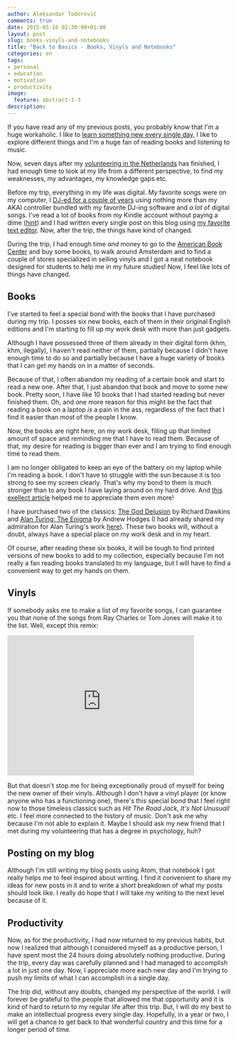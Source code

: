```yaml
---
author: Aleksandar Todorović
comments: true
date: 2015-05-16 02:30:00+01:00
layout: post
slug: books-vinyls-and-notebooks
title: "Back to Basics - Books, Vinyls and Notebooks"
categories: en
tags:
- personal
- education
- motivation
- productivity
image:
  feature: abstract-1-3
description:
---
```


If you have read any of my previous posts, you probably know that I'm a huge workaholic. I like to [learn something new every single day](https://r3bl.github.io/en/learn-something-every-day/), I like to explore different things and I'm a huge fan of reading books and listening to music.

Now, seven days after my [volunteering in the Netherlands](https://r3bl.github.io/en/evs-netherlands-experience/) has finished, I had enough time to look at my life from a different perspective, to find my weaknesses, my advantages, my knowledge gaps etc.

Before my trip, everything in my life was digital. My favorite songs were on my computer, I [DJ-ed for a couple of years](https://r3bl.github.io/en/quitting-djing/) using nothing more than my AKAI controller bundled with my favorite DJ-ing software and *a lot* of digital songs. I've read a lot of books from my Kindle account without paying a dime ([hint](https://www.reddit.com/r/freeebooks)) and I had written every single post on this blog using [my favorite text editor](http://r3bl.github.io/en/why-github-is-my-favorite-company/#atom-text-editor). Now, after the trip, the things have kind of changed.

During the trip, I had enough time _and_ money to go to the [American Book Center](http://www.abc.nl/) and buy some books, to walk around Amsterdam and to find a couple of stores specialized in selling vinyls and I got a neat notebook designed for students to help me in my future studies! Now, I feel like lots of things have changed.

## Books

I've started to feel a special bond with the books that I have purchased during my trip. I posses six new books, each of them in their original English editions and I'm starting to fill up my work desk with more than just gadgets.

Although I have possessed three of them already in their digital form (khm, khm, ilegally), I haven't read neither of them, partially because I didn't have enough time to do so and partially because I have a huge variety of books that I can get my hands on in a matter of seconds.

Because of that, I often abandon my reading of a certain book and start to read a new one. After that, I just abandon that book and move to some new book. Pretty soon, I have like 10 books that I had started reading but never finished them. Oh, and one more reason for this might be the fact that reading a book on a laptop _is_ a pain in the ass, regardless of the fact that I find it easier than most of the people I know.

Now, the books are right here, on my work desk, filling up that limited amount of space and reminding me that I have to read them. Because of that, my desire for reading is bigger than ever and I am trying to find enough time to read them.

I am no longer obligated to keep an eye of the battery on my laptop while I'm reading a book. I don't have to struggle with the sun because it is too strong to see my screen clearly. That's why my bond to them is much stronger than to any book I have laying around on my hard drive. And [this exellect article](https://medium.com/gone/how-this-tokyo-bookstore-made-me-fall-back-in-love-with-print-5674a68d6e59) helped me to appreciate them even more!

I have purchased two of the classics: [The God Delusion](https://www.goodreads.com/book/show/573607.The_God_Delusion) by Richard Dawkins and [Alan Turing: The Enigma](https://www.goodreads.com/book/show/22501993-alan-turing) by Andrew Hodges (I had already shared my admiration for Alan Turing's work [here](https://r3bl.github.io/en/alan-turing/)). These two books will, without a doubt, always have a special place on my work desk and in my heart.

Of course, after reading these six books, it will be tough to find printed versions of new books to add to my collection, especially because I'm not really a fan reading books translated to my language, but I will have to find a convenient way to get my hands on them.

## Vinyls

If somebody asks me to make a list of my favorite songs, I can guarantee you that none of the songs from Ray Charles or Tom Jones will make it to the list. Well, except this remix:

<iframe width="420" height="315" src="https://www.youtube-nocookie.com/embed/7H0g1euywnk" frameborder="0" allowfullscreen></iframe>

But that doesn't stop me for being exceptionally proud of myself for being the new owner of their vinyls. Although I don't have a vinyl player (or know anyone who has a functioning one), there's this special bond that I feel right now to those timeless classics such as _Hit The Road Jack_, _It's Not Unusuall_ etc. I feel more connected to the history of music. Don't ask me why because I'm not able to explain it. Maybe I should ask my new friend that I met during my volunteering that has a degree in psychology, huh?

## Posting on my blog

Although I'm still writing my blog posts using Atom, that notebook I got really helps me to feel inspired about writing. I find it convenient to share my ideas for new posts in it and to write a short breakdown of what my posts should look like. I really do hope that I will take my writing to the next level because of it.

## Productivity

Now, as for the productivity, I had now returned to my previous habits, but now I realized that although I considered myself as a productive person, I have spent most the 24 hours doing absolutely nothing productive. During the trip, every day was carefully planned and I had managed to accomplish a lot in just one day. Now, I appreciate more each new day and I'm trying to push my limits of what I can accomplish in a single day.

The trip did, without any doubts, changed my perspective of the world. I will forever be grateful to the people that allowed me that opportunity and it is kind of hard to return to my regular life after this trip. But, I will do my best to make an intellectual progress every single day. Hopefully, in a year or two, I will get a chance to get back to that wonderful country and this time for a longer period of time.
